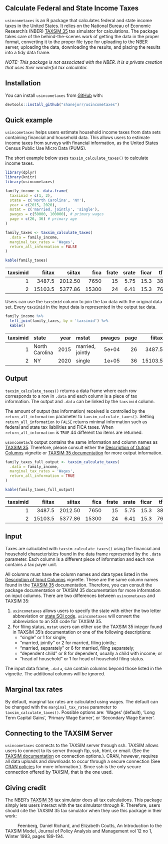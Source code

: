 
<!-- README.md is generated from README.Rmd. Please edit that file -->
<!-- badges: start -->
<!-- badges: end -->

## Calculate Federal and State Income Taxes

`usincometaxes` is an R package that calculates federal and state income
taxes in the United States. It relies on the National Bureau of Economic
Research’s (NBER) [TAXSIM 35](http://taxsim.nber.org/taxsim35/) tax
simulator for calculations. The package takes care of the
behind-the-scenes work of getting the data in the proper format,
converting it to the proper file type for uploading to the NBER server,
uploading the data, downloading the results, and placing the results
into a tidy data frame.

*NOTE: This package is not associated with the NBER. It is a private
creation that uses their wonderful tax calculator.*

## Installation

You can install `usincometaxes` from
[GitHub](https://github.com/shanejorr/usincometaxes) with:

``` r
devtools::install_github("shanejorr/usincometaxes")
```

## Quick example

`usincometaxes` helps users estimate household income taxes from data
sets containing financial and household data. This allows users to
estimate income taxes from surveys with financial information, as the
United States Census Public Use Micro Data (PUMS).

The short example below uses `taxsim_calculate_taxes()` to calculate
income taxes.

``` r
library(dplyr)
library(knitr)
library(usincometaxes)

family_income <- data.frame(
  taxsimid = c(1, 2),
  state = c('North Carolina', 'NY'),
  year = c(2015, 2020),
  mstat = c('married, jointly', 'single'),
  pwages = c(50000, 100000), # primary wages
  page = c(26, 36) # primary age
)

family_taxes <- taxsim_calculate_taxes(
  .data = family_income,
  marginal_tax_rates = 'Wages',
  return_all_information = FALSE
)
```

``` r
kable(family_taxes)
```

| taxsimid |  fiitax |  siitax |  fica | frate | srate | ficar | tfica |
|---------:|--------:|--------:|------:|------:|------:|------:|------:|
|        1 |  3487.5 | 2012.50 |  7650 |    15 |  5.75 |  15.3 |  3825 |
|        2 | 15103.5 | 5377.86 | 15300 |    24 |  6.41 |  15.3 |  7650 |

Users can use the `taxsimid` column to join the tax data with the
original data set. Every `taxsimid` in the input data is represented in
the output tax data.

``` r
family_income %>%
  left_join(family_taxes, by = 'taxsimid') %>%
  kable()
```

| taxsimid | state          | year | mstat            | pwages | page |  fiitax |  siitax |  fica | frate | srate | ficar | tfica |
|---------:|:---------------|-----:|:-----------------|-------:|-----:|--------:|--------:|------:|------:|------:|------:|------:|
|        1 | North Carolina | 2015 | married, jointly |  5e+04 |   26 |  3487.5 | 2012.50 |  7650 |    15 |  5.75 |  15.3 |  3825 |
|        2 | NY             | 2020 | single           |  1e+05 |   36 | 15103.5 | 5377.86 | 15300 |    24 |  6.41 |  15.3 |  7650 |

## Output

`taxsim_calculate_taxes()` returns a data frame where each row
corresponds to a row in `.data` and each column is a piece of tax
information. The output and `.data` can be linked by the `taxsimid`
column.

The amount of output (tax information) received is controlled by the
`return_all_information` parameter to `taxsim_calculate_taxes()`.
Setting `return_all_information` to `FALSE` returns minimal information
such as federal and state tax liabilities and FICA taxes. When
`return_all_information` is `TRUE` 44 different tax items are returned.

`usoncometax`’s output contains the same information and column names as
[TAXSIM 35](http://taxsim.nber.org/taxsim35/). Therefore, please consult
either the [Description of Output
Columns](https://www.shaneorr.io/r/usincometaxes/articles/taxsim-output.html)
vignette or [TAXSIM 35 documentation](http://taxsim.nber.org/taxsim35/)
for more output information.

``` r
family_taxes_full_output <- taxsim_calculate_taxes(
  .data = family_income,
  marginal_tax_rates = 'Wages',
  return_all_information = TRUE
)

kable(family_taxes_full_output)
```

| taxsimid |  fiitax |  siitax |  fica | frate | srate | ficar | tfica | v10_federal_agi | v11_ui_agi | v12_soc_sec_agi | v13_zero_bracket_amount | v14_personal_exemptions | v15_exemption_phaseout | v16_deduction_phaseout | v17_itemized_deductions | v18_federal_taxable_income | v19_tax_on_taxable_income | v20_exemption_surtax | v21_general_tax_credit | v22_child_tax_credit_adjusted | v23_child_tax_credit_refundable | v24_child_care_credit | v25_eitc | v26_amt_income | v27_amt_liability | v28_fed_income_tax_before_credit | v29_fica | v30_state_household_income | v31_state_rent_expense | v32_state_agi | v33_state_exemption_amount | v34_state_std_deduction_amount | v35_state_itemized_deduction | v36_state_taxable_income | v37_state_property_tax_credit | v38_state_child_care_credit | v39_state_eitc | v40_state_total_credits | v41_state_bracket_rate | v42_self_emp_income | v43_medicare_tax_unearned_income | v44_medicare_tax_earned_income | v45_cares_recovery_rebate |
|---------:|--------:|--------:|------:|------:|------:|------:|------:|----------------:|-----------:|----------------:|------------------------:|------------------------:|-----------------------:|-----------------------:|------------------------:|---------------------------:|--------------------------:|---------------------:|-----------------------:|------------------------------:|--------------------------------:|----------------------:|---------:|---------------:|------------------:|---------------------------------:|---------:|---------------------------:|-----------------------:|--------------:|---------------------------:|-------------------------------:|-----------------------------:|-------------------------:|------------------------------:|----------------------------:|---------------:|------------------------:|-----------------------:|--------------------:|---------------------------------:|-------------------------------:|--------------------------:|
|        1 |  3487.5 | 2012.50 |  7650 |    15 |  5.75 |  15.3 |  3825 |           5e+04 |          0 |               0 |                   12600 |                    8000 |                      0 |                      0 |                       0 |                      29400 |                    3487.5 |                    0 |                      0 |                             0 |                               0 |                     0 |        0 |          5e+04 |                 0 |                           3487.5 |     7650 |                   50000.01 |                      0 |      50000.01 |                          0 |                          15000 |                            0 |                 35000.01 |                             0 |                           0 |              0 |                       0 |                   0.00 |               5e+04 |                                0 |                              0 |                         0 |
|        2 | 15103.5 | 5377.86 | 15300 |    24 |  6.41 |  15.3 |  7650 |           1e+05 |          0 |               0 |                   12400 |                       0 |                      0 |                      0 |                       0 |                      87600 |                   15103.5 |                    0 |                      0 |                             0 |                               0 |                     0 |        0 |          1e+05 |                 0 |                          15103.5 |    15300 |                  100001.01 |                      0 |     100000.01 |                          0 |                           8000 |                            0 |                 92000.01 |                             0 |                           0 |              0 |                       0 |                   6.41 |               1e+05 |                                0 |                              0 |                         0 |

## Input

Taxes are calculated with `taxsim_calculate_taxes()` using the financial
and household characteristics found in the data frame represented by the
`.data` parameter. Each column is a different piece of information and
each row contains a tax payer unit.

All columns must have the column names and data types listed in the
[Description of Input
Columns](https://www.shaneorr.io/r/usincometaxes/articles/taxsim-input.html)
vignette. These are the same column names found in the [TAXSIM
35](http://taxsim.nber.org/taxsim35/) documentation. Therefore, you can
consult the package documentation or TAXSIM 35 documentation for more
information on input columns. There are two differences between
`usincometaxes` and TAXSIM 35:

1.  `usincometaxes` allows users to specify the state with either the
    two letter abbreviation or [state SOI
    code](https://users.nber.org/~taxsim/statesoi.html). `usincometaxes`
    will convert the abbreviation to an SOI code for TAXSIM 35.
2.  For filing status, `mstat` users can either use the TAXSIM 35
    integer found in TAXSIM 35’s documentation or one of the following
    descriptions:
    -   “single” or 1 for single;
    -   “married, jointly” or 2 for married, filing jointly;
    -   “married, separately” or 6 for married, filing separately;
    -   “dependent child” or 8 for dependent, usually a child with
        income; or
    -   “head of household” or 1 for head of household filing status.

The input data frame, `.data`, can contain columns beyond those listed
in the vignette. The additional columns will be ignored.

## Marginal tax rates

By default, marginal tax rates are calculated using wages. The default
can be changed with the `marginal_tax_rates` parameter to
`taxsim_calculate_taxes()`. Possible options are: ‘Wages’ (default),
‘Long Term Capital Gains’, ‘Primary Wage Earner’, or ‘Secondary Wage
Earner’.

## Connecting to the TAXSIM Server

`usincometaxes` connects to the TAXSIM server through ssh. TAXSIM allows
users to connect to its server through ftp, ssh, html, or email. (See
the [TAXSIM
documentation](http://taxsim.nber.org/taxsim35/low-level-remote.html) on
connection options.). CRAN, however, requires all data uploads and
downloads to occur through a secure connection (See [CRAN
policies](https://cran.r-project.org/web/packages/policies.html) for
more information.). Since ssh is the only secure connection offered by
TAXSIM, that is the one used.

## Giving credit

The NBER’s [TAXSIM 35](http://taxsim.nber.org/taxsim35/) tax simulator
does all tax calculations. This package simply lets users interact with
the tax simulator through R. Therefore, users should cite the TAXSIM 35
tax simulator when they use this package in their work:

          Feenberg, Daniel Richard, and Elizabeth Coutts, An
Introduction to the TAXSIM Model, Journal of Policy Analysis and
Management vol 12 no 1, Winter 1993, pages 189-194.
